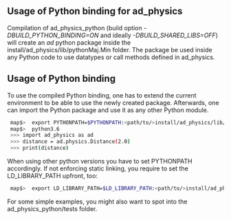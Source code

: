 ## Usage of Python binding for ad_physics

Compilation of ad_physics_python (build option *-DBUILD_PYTHON_BINDING=ON*
and ideally *-DBUILD_SHARED_LIBS=OFF*) will create an *ad* python package
inside the install/ad_physics/lib/pythonMaj.Min folder.
The package be used inside any Python code
to use datatypes or call methods defined in ad_physics.

## Usage of Python binding
To use the compiled Python binding, one has to extend the current environment
to be able to use the newly created package. Afterwards, one can import the
Python package and use it as any other Python module.
```bash
 map$>  export PYTHONPATH=$PYTHONPATH:<path/to/>install/ad_physics/lib/python3.6
 map$>  python3.6
 >>> import ad_physics as ad
 >>> distance = ad.physics.Distance(2.0)
 >>> print(distance)
```

When using other python versions you have to set PYTHONPATH accordingly.
If not enforcing static linking, you require to set the LD_LIBRARY_PATH upfront, too:
```bash
 map$>  export LD_LIBRARY_PATH=$LD_LIBRARY_PATH:<path/to/>install/ad_physics/lib
```

For some simple examples, you might also want to spot into the ad_physics_python/tests folder.
